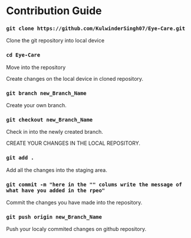# Contribution Guide

### `git clone https://github.com/KulwinderSingh07/Eye-Care.git`

Clone the git repository into local device

### `cd Eye-Care`
Move into the repository

Create changes on the local device in cloned repository.

### `git branch new_Branch_Name`

Create your own branch.

### `git checkout new_Branch_Name`

Check in into the newly created branch.

CREATE YOUR CHANGES IN THE LOCAL REPOSITORY.

### `git add .`

Add all the changes into the staging area.

### `git commit -m "here in the "" colums write the message of what have you added in the rpeo"`

Commit the changes you have made into the repository.

### `git push origin new_Branch_Name`

Push your localy commited changes on github repository.
